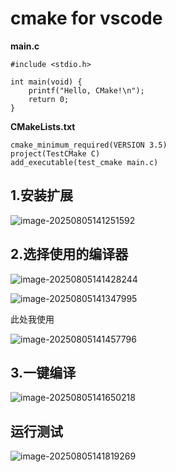 # cmake for vscode

**main.c**

```
#include <stdio.h>

int main(void) {
    printf("Hello, CMake!\n");
    return 0;
}
```

**CMakeLists.txt**

```
cmake_minimum_required(VERSION 3.5)
project(TestCMake C)
add_executable(test_cmake main.c)
```

## 





## 1.安装扩展

![image-20250805141251592](https://newbie-typora.oss-cn-shenzhen.aliyuncs.com/TyporaJPG/image-20250805141251592.png)

## 2.选择使用的编译器

![image-20250805141428244](https://newbie-typora.oss-cn-shenzhen.aliyuncs.com/TyporaJPG/image-20250805141428244.png)

![image-20250805141347995](https://newbie-typora.oss-cn-shenzhen.aliyuncs.com/TyporaJPG/image-20250805141347995.png)

此处我使用

![image-20250805141457796](https://newbie-typora.oss-cn-shenzhen.aliyuncs.com/TyporaJPG/image-20250805141457796.png)

## 3.一键编译

![image-20250805141650218](https://newbie-typora.oss-cn-shenzhen.aliyuncs.com/TyporaJPG/image-20250805141650218.png)

## 运行测试

![image-20250805141819269](https://newbie-typora.oss-cn-shenzhen.aliyuncs.com/TyporaJPG/image-20250805141819269.png)